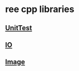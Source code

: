 # ree cpp libraries

## [UnitTest](https://github.com/reeonce/ree_unittest)

## [IO](https://github.com/reeonce/ree_io)

## [Image](https://github.com/reeonce/ree_image)